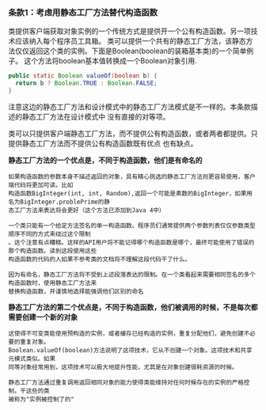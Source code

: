 ### 条款1：考虑用静态工厂方法替代构造函数
类提供客户端获取对象实例的一个传统方式是提供开一个公有构造函数。另一项技术应该纳入每个程序员工具箱。
类可以提供一个共有的静态工厂方法，该静态方法仅仅返回这个类的实例。下面是Boolean(boolean的装箱基本类)的一个简单例子。
这个方法将boolean基本值转换成一个Boolean对象引用.
```java
public static Boolean valueOf(boolean b) {
  return b ? Boolean.TRUE : Boolean.FALSE;
}
```
注意这边的静态工厂方法和设计模式中的静态工厂方法模式是不一样的。本条款描述的静态工厂方法在设计模式中
没有直接的对等项。

  类可以只提供客户端静态工厂方法，而不提供公有构造函数，或者两者都提供。只提供静态工厂方法而不提供公有构造函数既有优点
也有缺点。

  **静态工厂方法的一个优点是，不同于构造函数，他们是有命名的**

    如果构造函数的参数本身不描述返回的对象，具有精心挑选的静态工厂方法则更容易使用，客户端代码将更加可读。比如
    构造函数BigInteger(int, int, Random),返回一个可能是素数的BigInteger，如果用名为BigInteger.problePrime的静
    态工厂方法来表达将会更好（这个方法已添加到Java 4中）
    
    一个类只能有一个给定方法签名的单一构造函数。程序员们通常提供两个参数列表仅仅参数类型顺序不同的方式来绕过这个限制
    。这个注意有点糟糕。这样的API用户将不能记得哪个构造函数是哪个，最终可能使用了错误的那个构造函数。读到这段使用这些
    构造函数的代码的人如果不参考类的文档将不理解这段代码干了什么。
   
    因为有命名，静态工厂方法将不受到上述段落表达的限制。在一个类看起来需要相同签名的多个构造函数时，使用静态工厂方法来
    替换构造函数，并谨慎地选择能强调他们区别的命名
    
  **静态工厂方法的第二个优点是，不同于构造函数，他们被调用的时候，不是每次都需要创建一个新的对象**
  
    这使得不可变类能使用预构造的实例，或者缓存已经构造的实例，重复分配他们，避免创建不必要的重复对象。
    Boolean.valueOf(boolean)方法说明了这项技术，它从不创建一个对象。这项技术和共享元模式类似。如果
    同等对象经常用到，这项技术可以极大地提升性能，尤其是在对象创建很耗资源的时候。
    
    静态工厂方法通过重复调用返回相同对象的能力使得类能维持对任何时候存在的实例的严格控制。干这些的类
    被称为"实例被控制了的"
    
    
